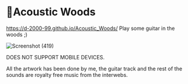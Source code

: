 # 🎸Acoustic Woods

https://d-2000-99.github.io/Acoustic_Woods/
Play some guitar in the woods ;)

![Screenshot (419)](https://user-images.githubusercontent.com/68558063/113477100-58787e00-949d-11eb-9922-d4eb28e9b7ff.png)

DOES NOT SUPPORT MOBILE DEVICES.

All the artwork has been done by me, the guitar track and the rest of the sounds are royalty free music from the interwebs.
